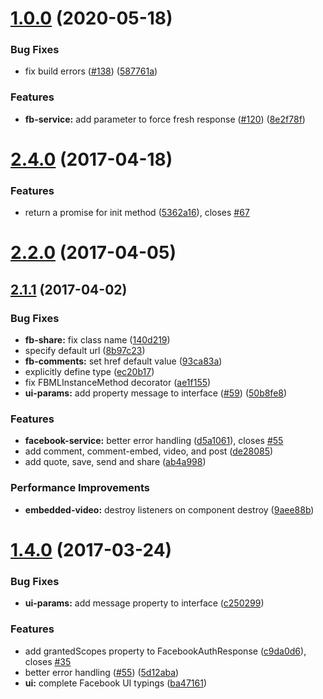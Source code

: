 # [1.0.0](https://github.com/jemys89/ngx-facebook/compare/v2.4.0...v1.0.0) (2020-05-18)


### Bug Fixes

* fix build errors ([#138](https://github.com/jemys89/ngx-facebook/issues/138)) ([587761a](https://github.com/jemys89/ngx-facebook/commit/587761a6dd92fa1826d443fee80c74ec808d8977))


### Features

* **fb-service:** add parameter to force fresh response ([#120](https://github.com/jemys89/ngx-facebook/issues/120)) ([8e2f78f](https://github.com/jemys89/ngx-facebook/commit/8e2f78f100d52ffa492b9af54e5a42058c8ee181))



# [2.4.0](https://github.com/jemys89/ngx-facebook/compare/v2.2.0...v2.4.0) (2017-04-18)


### Features

* return a promise for init method ([5362a16](https://github.com/jemys89/ngx-facebook/commit/5362a165c7b2a455301daa023be76b87e7c145c1)), closes [#67](https://github.com/jemys89/ngx-facebook/issues/67)



# [2.2.0](https://github.com/jemys89/ngx-facebook/compare/v2.1.1...v2.2.0) (2017-04-05)



## [2.1.1](https://github.com/jemys89/ngx-facebook/compare/v1.4.0...v2.1.1) (2017-04-02)


### Bug Fixes

* **fb-share:** fix class name ([140d219](https://github.com/jemys89/ngx-facebook/commit/140d21907251cb379eae9cba10f077e71ff5c42b))
* specify default url ([8b97c23](https://github.com/jemys89/ngx-facebook/commit/8b97c23164a53dd69c089a98b91161a192f0cc6d))
* **fb-comments:** set href default value ([93ca83a](https://github.com/jemys89/ngx-facebook/commit/93ca83a2691eaab7e74b1593e10d593f9a8e7f3f))
* explicitly define type ([ec20b17](https://github.com/jemys89/ngx-facebook/commit/ec20b1715a8dcd12e7b940bfc4be3d227c20bed0))
* fix FBMLInstanceMethod decorator ([ae1f155](https://github.com/jemys89/ngx-facebook/commit/ae1f155cd46dab84e2da464208b284998920e729))
* **ui-params:** add property message to interface ([#59](https://github.com/jemys89/ngx-facebook/issues/59)) ([50b8fe8](https://github.com/jemys89/ngx-facebook/commit/50b8fe88b48689354fc7980c05813fd672a7a474))


### Features

* **facebook-service:** better error handling ([d5a1061](https://github.com/jemys89/ngx-facebook/commit/d5a106143330d9aaae5b75d775dbaa0d6ee4f8d9)), closes [#55](https://github.com/jemys89/ngx-facebook/issues/55)
* add comment, comment-embed, video, and post ([de28085](https://github.com/jemys89/ngx-facebook/commit/de28085216e988c18a81d0896996515aab3b7351))
* add quote, save, send and share ([ab4a998](https://github.com/jemys89/ngx-facebook/commit/ab4a9986d2ef4cbb9473f1e9d2c40c0a20f9fed8))


### Performance Improvements

* **embedded-video:** destroy listeners on component destroy ([9aee88b](https://github.com/jemys89/ngx-facebook/commit/9aee88bf43761d1cd2524277d0b31ce0a3fd3df8))



# [1.4.0](https://github.com/jemys89/ngx-facebook/compare/ba471610397e7d4ff5a086d556d55b759c111238...v1.4.0) (2017-03-24)


### Bug Fixes

* **ui-params:** add message property to interface ([c250299](https://github.com/jemys89/ngx-facebook/commit/c250299a95618476f6e0768efa5270d52cac1e81))


### Features

* add grantedScopes property to FacebookAuthResponse ([c9da0d6](https://github.com/jemys89/ngx-facebook/commit/c9da0d671d09ed4c3bf262841dbe2d09c3495b71)), closes [#35](https://github.com/jemys89/ngx-facebook/issues/35)
* better error handling ([#55](https://github.com/jemys89/ngx-facebook/issues/55)) ([5d12aba](https://github.com/jemys89/ngx-facebook/commit/5d12aba8cd04059355f11aeba84a7ff3fd41f8e6))
* **ui:** complete Facebook UI typings ([ba47161](https://github.com/jemys89/ngx-facebook/commit/ba471610397e7d4ff5a086d556d55b759c111238))



